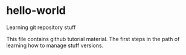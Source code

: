 # hello-world
Learning git repository stuff

This file contains github tutorial material. The first steps in the path of learning how to manage stuff versions.  
